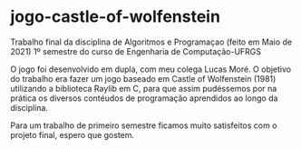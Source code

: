# jogo-castle-of-wolfenstein
 Trabalho final da disciplina de Algoritmos e Programaçao (feito em Maio de 2021)
 1º semestre do curso de Engenharia de Computação-UFRGS
 
O jogo foi desenvolvido em dupla, com meu colega Lucas Moré. O objetivo do trabalho era fazer um jogo baseado em Castle of Wolfenstein (1981) utilizando a biblioteca Raylib em C, para que assim pudéssemos por na prática os diversos contéudos de programação aprendidos ao longo da disciplina.
 
Para um trabalho de primeiro semestre ficamos muito satisfeitos com o projeto final, espero que gostem.
